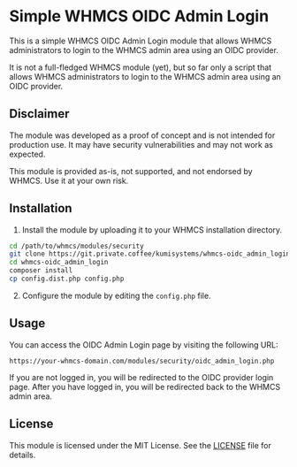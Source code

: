 # Simple WHMCS OIDC Admin Login

This is a simple WHMCS OIDC Admin Login module that allows WHMCS administrators
to login to the WHMCS admin area using an OIDC provider.

It is not a full-fledged WHMCS module (yet), but so far only a script that
allows WHMCS administrators to login to the WHMCS admin area using an OIDC
provider.

## Disclaimer

The module was developed as a proof of concept and is not intended for
production use. It may have security vulnerabilities and may not work as
expected.

This module is provided as-is, not supported, and not endorsed by WHMCS. Use it
at your own risk.

## Installation

1. Install the module by uploading it to your WHMCS installation directory.

```bash
cd /path/to/whmcs/modules/security
git clone https://git.private.coffee/kumisystems/whmcs-oidc_admin_login.git 
cd whmcs-oidc_admin_login
composer install
cp config.dist.php config.php
```

2. Configure the module by editing the `config.php` file.

## Usage

You can access the OIDC Admin Login page by visiting the following URL:

```
https://your-whmcs-domain.com/modules/security/oidc_admin_login.php
```

If you are not logged in, you will be redirected to the OIDC provider login
page. After you have logged in, you will be redirected back to the WHMCS admin
area.

## License

This module is licensed under the MIT License. See the [LICENSE](LICENSE) file
for details.
